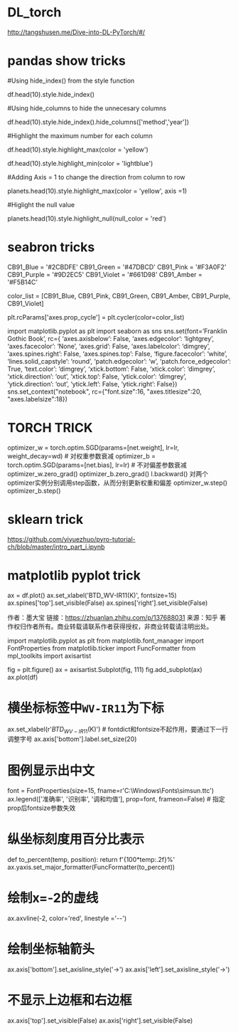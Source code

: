 # DL_torch
 
http://tangshusen.me/Dive-into-DL-PyTorch/#/

# pandas show tricks

#Using hide_index() from the style function

df.head(10).style.hide_index()

#Using hide_columns to hide the unnecesary columns

df.head(10).style.hide_index().hide_columns(['method','year'])

#Highlight the maximum number for each column

df.head(10).style.highlight_max(color = 'yellow')

df.head(10).style.highlight_min(color = 'lightblue')

#Adding Axis = 1 to change the direction from column to row

planets.head(10).style.highlight_max(color = 'yellow', axis =1)

#Higlight the null value

planets.head(10).style.highlight_null(null_color = 'red')

# seabron tricks

CB91_Blue = '#2CBDFE'
CB91_Green = '#47DBCD'
CB91_Pink = '#F3A0F2'
CB91_Purple = '#9D2EC5'
CB91_Violet = '#661D98'
CB91_Amber = '#F5B14C'

color_list = [CB91_Blue, CB91_Pink, CB91_Green, CB91_Amber, CB91_Purple, CB91_Violet]

plt.rcParams['axes.prop_cycle'] = plt.cycler(color=color_list)

import matplotlib.pyplot as plt
import seaborn as sns
sns.set(font=’Franklin Gothic Book’,
        rc={
 ‘axes.axisbelow’: False,
 ‘axes.edgecolor’: ‘lightgrey’,
 ‘axes.facecolor’: ‘None’,
 ‘axes.grid’: False,
 ‘axes.labelcolor’: ‘dimgrey’,
 ‘axes.spines.right’: False,
 ‘axes.spines.top’: False,
 ‘figure.facecolor’: ‘white’,
 ‘lines.solid_capstyle’: ‘round’,
 ‘patch.edgecolor’: ‘w’,
 ‘patch.force_edgecolor’: True,
 ‘text.color’: ‘dimgrey’,
 ‘xtick.bottom’: False,
 ‘xtick.color’: ‘dimgrey’,
 ‘xtick.direction’: ‘out’,
 ‘xtick.top’: False,
 ‘ytick.color’: ‘dimgrey’,
 ‘ytick.direction’: ‘out’,
 ‘ytick.left’: False,
 ‘ytick.right’: False})
sns.set_context("notebook", rc={"font.size":16,
                                "axes.titlesize":20,
                                "axes.labelsize":18})
                                
# TORCH TRICK
optimizer_w = torch.optim.SGD(params=[net.weight], lr=lr, weight_decay=wd) # 对权重参数衰减
optimizer_b = torch.optim.SGD(params=[net.bias], lr=lr)  # 不对偏差参数衰减
optimizer_w.zero_grad()
optimizer_b.zero_grad()
l.backward()
对两个optimizer实例分别调用step函数，从而分别更新权重和偏差
optimizer_w.step()
optimizer_b.step()
                                
                                
# sklearn trick

https://github.com/yiyuezhuo/pyro-tutorial-ch/blob/master/intro_part_i.ipynb


# matplotlib pyplot trick

ax = df.plot()
ax.set_xlabel('BTD_WV-IR11(K)', fontsize=15)
ax.spines['top'].set_visible(False)
ax.spines['right'].set_visible(False)

作者：墨大宝
链接：https://zhuanlan.zhihu.com/p/137688031
来源：知乎
著作权归作者所有。商业转载请联系作者获得授权，非商业转载请注明出处。

import matplotlib.pyplot as plt
from matplotlib.font_manager import FontProperties
from matplotlib.ticker import FuncFormatter
from mpl_toolkits import axisartist

fig = plt.figure()
ax = axisartist.Subplot(fig, 111)
fig.add_subplot(ax)
ax.plot(df)
# 横坐标标签中`WV-IR11`为下标
ax.set_xlabel(r'$BTD_{WV-IR11}$(K)')  # fontdict和fontsize不起作用，要通过下一行调整字号
ax.axis['bottom'].label.set_size(20)
# 图例显示出中文
font = FontProperties(size=15, fname=r'C:\Windows\Fonts\simsun.ttc')
ax.legend(['准确率', '识别率', '调和均值'], prop=font, frameon=False)  # 指定prop后fontsize参数失效
# 纵坐标刻度用百分比表示
def to_percent(temp, position):
    return f'{100*temp:.2f}%'
ax.yaxis.set_major_formatter(FuncFormatter(to_percent))
# 绘制x=-2的虚线
ax.axvline(-2, color='red', linestyle ='--')
# 绘制坐标轴箭头
ax.axis['bottom'].set_axisline_style('->')
ax.axis['left'].set_axisline_style('->')
# 不显示上边框和右边框
ax.axis['top'].set_visible(False)
ax.axis['right'].set_visible(False)

